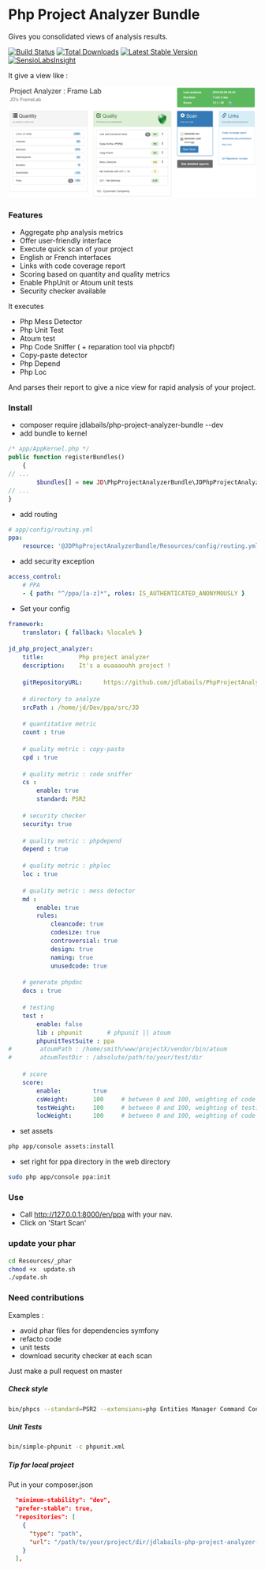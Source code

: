 # Php Project Analyzer Bundle

Gives you consolidated views of analysis results.


[![Build Status](https://travis-ci.org/jdlabails/PhpProjectAnalyzerBundle.svg?branch=master)](https://travis-ci.org/jdlabails/PhpProjectAnalyzerBundle)
[![Total Downloads](https://poser.pugx.org/jdlabails/php-project-analyzer-bundle/d/total.png)](https://packagist.org/packages/jdlabails/php-project-analyzer-bundle)
[![Latest Stable Version](https://poser.pugx.org/jdlabails/php-project-analyzer-bundle/v/stable.png)](https://packagist.org/packages/jdlabails/php-project-analyzer-bundle)
[![SensioLabsInsight](https://insight.sensiolabs.com/projects/3b03dad9-01a6-4d9e-8cb5-72a2fc8190dc/mini.png)](https://insight.sensiolabs.com/projects/3b03dad9-01a6-4d9e-8cb5-72a2fc8190dc)


It give a view like :

![](https://raw.githubusercontent.com/jdlabails/PhpProjectAnalyzerBundle/master/ppaIndex.png)


### Features
 - Aggregate php analysis metrics
 - Offer user-friendly interface
 - Execute quick scan of your project
 - English or French interfaces
 - Links with code coverage report
 - Scoring based on quantity and quality metrics
 - Enable PhpUnit or Atoum unit tests
 - Security checker available


It executes
 - Php Mess Detector
 - Php Unit Test
 - Atoum test
 - Php Code Sniffer ( + reparation tool via phpcbf)
 - Copy-paste detector
 - Php Depend
 - Php Loc

And parses their report to give a nice view for rapid analysis of your project.

### Install
 - composer require jdlabails/php-project-analyzer-bundle --dev
 - add bundle to kernel
```php
/* app/AppKernel.php */
public function registerBundles()
    {
// ...
        $bundles[] = new JD\PhpProjectAnalyzerBundle\JDPhpProjectAnalyzerBundle();
// ...
}
```
 - add routing
```yaml
# app/config/routing.yml
ppa:
    resource: '@JDPhpProjectAnalyzerBundle/Resources/config/routing.yml'
```
 - add security exception
 ```yaml
 access_control:
     # PPA
     - { path: "^/ppa/[a-z]*", roles: IS_AUTHENTICATED_ANONYMOUSLY }
 ```
 
 - Set your config
 
```yml
framework:
    translator: { fallback: %locale% }

jd_php_project_analyzer:
    title:          Php project analyzer
    description:    It's a ouaaaouhh project !

    gitRepositoryURL:      https://github.com/jdlabails/PhpProjectAnalyzerBundle

    # directory to analyze
    srcPath : /home/jd/Dev/ppa/src/JD

    # quantitative metric
    count : true

    # quality metric : copy-paste
    cpd : true

    # quality metric : code sniffer
    cs :
        enable: true
        standard: PSR2

    # security checker
    security: true

    # quality metric : phpdepend
    depend : true

    # quality metric : phploc
    loc : true

    # quality metric : mess detector
    md :
        enable: true
        rules:
            cleancode: true
            codesize: true
            controversial: true
            design: true
            naming: true
            unusedcode: true

    # generate phpdoc
    docs : true

    # testing
    test :
        enable: false
        lib : phpunit       # phpunit || atoum
        phpunitTestSuite : ppa
#        atoumPath : /home/smith/www/projectX/vendor/bin/atoum
#        atoumTestDir : /absolute/path/to/your/test/dir

    # score
    score:
        enable:         true
        csWeight:       100     # between 0 and 100, weighting of code sniffer
        testWeight:     100     # between 0 and 100, weighting of testing
        locWeight:      100     # between 0 and 100, weighting of code coverage

```


 - set assets
```bash
php app/console assets:install
```

 - set right for ppa directory in the web directory
 ```bash
 sudo php app/console ppa:init
```

### Use
 - Call http://127.0.0.1:8000/en/ppa with your nav.
 - Click on 'Start Scan'


### update your phar

```bash
cd Resources/_phar
chmod +x  update.sh
./update.sh
```

### Need contributions

Examples :
 * avoid phar files for dependencies symfony
 * refacto code
 * unit tests
 * download security checker at each scan
 
Just make a pull request on master
 
##### Check style
```bash
bin/phpcs --standard=PSR2 --extensions=php Entities Manager Command Controller DependencyInjection Traits
```
 
##### Unit Tests
```bash
bin/simple-phpunit -c phpunit.xml
```

##### Tip for local project
Put in your composer.json

```json
  "minimum-stability": "dev",
  "prefer-stable": true,
  "repositories": [
    {
      "type": "path",
      "url": "/path/to/your/project/dir/jdlabails-php-project-analyzer-bundle/"
    }
  ],
  ```
